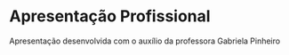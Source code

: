 # Apresentação Profissional

Apresentação desenvolvida com o auxílio da professora Gabriela Pinheiro